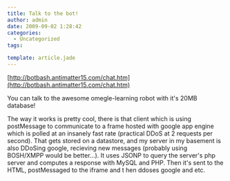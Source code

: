 ```yaml
---
title: Talk to the bot!
author: admin
date: 2009-09-02 1:28:42
categories:
  - Uncategorized
tags: 

template: article.jade
---
```


[http://botbash.antimatter15.com/chat.htm](http://botbash.antimatter15.com/chat.htm)

You can talk to the awesome omegle-learning robot with it's 20MB database!

The way it works is pretty cool, there is that client which is using postMessage to communicate to a frame hosted with google app engine which is polled at an insanely fast rate (practical DDoS at 2 requests per second). That gets stored on a datastore, and my server in my basement is also DDoSing google, recieving new messages (probably using BOSH/XMPP would be better...). It uses JSONP to query the server's php server and computes a response with MySQL and PHP. Then it's sent to the HTML, postMessaged to the iframe and t hen ddoses google and etc.
